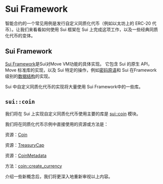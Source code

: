 # Sui Framework

智能合约的一个常见用例是发行自定义同质化代币（例如以太坊上的 ERC-20 代币）。让我们来看看如何使用 Sui 框架在 Sui 上完成这项工作，以及一些经典同质化代币的变体。

## Sui Framework

[Sui Framework](https://github.com/MystenLabs/sui/tree/main/crates/sui-framework/docs)是Sui对Move VM功能的具体实现。 它包含 Sui 的原生 API，Move 标准库的实现，以及 Sui 特定的操作，例如[密码原语](https://github.com/MystenLabs/sui/blob/main/crates/sui-framework/docs/groth16.md)和 Sui 在Framework级别的[数据结构](https://github.com/MystenLabs/sui/blob/main/crates/sui-framework/docs/url.md)的实现。

Sui 中自定义同质化代币的实现将大量使用 Sui Framework中的一些库。

## **`sui::coin`**

我们将在 Sui 上实现自定义同质化代币使用主要的库是 [sui::coin](https://github.com/MystenLabs/sui/blob/main/crates/sui-framework/docs/coin.md) 模块。

我们将在同质化代币示例中直接使用的资源或方法是：

资源：[Coin](https://github.com/MystenLabs/sui/blob/main/crates/sui-framework/docs/coin.md#resource-coin)

资源：[TreasuryCap](https://github.com/MystenLabs/sui/blob/main/crates/sui-framework/docs/coin.md#resource-treasurycap)

资源：[CoinMetadata](https://github.com/MystenLabs/sui/blob/main/crates/sui-framework/docs/coin.md#resource-coinmetadata)

方法：[coin::create_currency](https://github.com/MystenLabs/sui/blob/main/crates/sui-framework/docs/coin.md#function-create_currency)

介绍一些新概念后，我们将更深入地重新审视以上内容。
